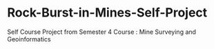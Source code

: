 # Rock-Burst-in-Mines-Self-Project
Self Course Project from Semester 4 Course : Mine Surveying and Geoinformatics 
